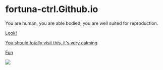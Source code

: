 # fortuna-ctrl.Github.io
You are human, you are able bodied, you are well suited for reproduction.

[Look!](https://player03.com/run/3/beta/)

[You should totally visit this, it's very calming](https://www.youtube.com/watch?v=J1SmnByb5rw)

[Fun](https://www.youtube.com/watch?v=RdgnS5dEKxM)

![](https://www.wfla.com/wp-content/uploads/sites/71/2023/05/GettyImages-1389862392.jpg?w=2560&h=1440&crop=1)
